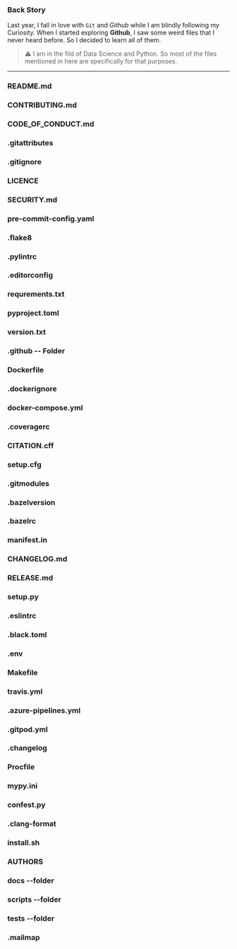 ### Back Story
Last year, I fall in love with `Git` and *Github* while I am blindly following my Curiosity. When I started exploring **Github**, I saw some weird files that I never heard before. So I decided to learn all of them.

> :warning: I am in the fild of Data Science and Python. So most of the files mentioned in here are specifically for that purposes.

---

### README.md
### CONTRIBUTING.md
### CODE_OF_CONDUCT.md
### .gitattributes
### .gitignore
### LICENCE
### SECURITY.md
### pre-commit-config.yaml
### .flake8
### .pylintrc
### .editorconfig
### requrements.txt
### pyproject.toml
### version.txt
### .github -- Folder
### Dockerfile
### .dockerignore
### docker-compose.yml
### .coveragerc
### CITATION.cff
### setup.cfg
### .gitmodules
### .bazelversion
### .bazelrc
### manifest.in
### CHANGELOG.md
### RELEASE.md
### setup.py
### .eslintrc
### .black.toml
### .env
### Makefile
### travis.yml
### .azure-pipelines.yml
### .gitpod.yml
### .changelog
### Procfile
### mypy.ini
### confest.py
### .clang-format
### install.sh
### AUTHORS
### docs --folder
### scripts --folder
### tests --folder
### .mailmap
